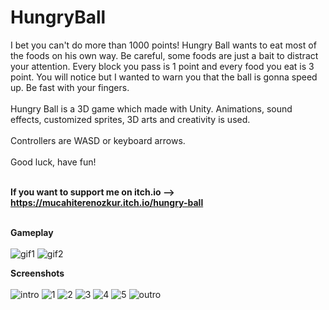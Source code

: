 # HungryBall
I bet you can't do more than 1000 points! Hungry Ball wants to eat most of the foods on his own way. Be careful, some foods are just a bait to distract your attention. Every block you pass is 1 point and every food you  eat is 3 point. You will notice but I wanted to warn you that the ball is gonna speed up. Be fast with your fingers.<br><br>
Hungry Ball is a 3D game which made with Unity. Animations, sound effects, customized sprites, 3D arts and creativity is used. <br><br>
Controllers are WASD or keyboard arrows.<br><br>
Good luck, have fun! <br><br>

<strong>If you want to support me on itch.io --> https://mucahiterenozkur.itch.io/hungry-ball  </strong><br><br>

<strong> Gameplay </strong> <br><br>
![gif1](https://user-images.githubusercontent.com/59232592/135514888-7c2def33-2532-49b4-a8cc-f7abbe0014bf.gif)
![gif2](https://user-images.githubusercontent.com/59232592/135514901-c5f9c9f7-4402-4672-9f92-b4d326876c48.gif)

<strong> Screenshots </strong> <br><br>
![intro](https://user-images.githubusercontent.com/59232592/135514910-7e292d58-5fb8-4f03-ad38-b059d910b8c4.png)
![1](https://user-images.githubusercontent.com/59232592/135514916-607eaaa4-829f-4a19-9e79-2bd6f3bbde90.png)
![2](https://user-images.githubusercontent.com/59232592/135514922-a693c596-d886-4b76-b403-7e73d5a74553.png)
![3](https://user-images.githubusercontent.com/59232592/135514929-2e1945f2-a600-4f10-ac3d-c1513f807482.png)
![4](https://user-images.githubusercontent.com/59232592/135514935-6c936fc4-c270-4fa1-a41b-93130c55a54a.png)
![5](https://user-images.githubusercontent.com/59232592/135514946-3a029ca7-6b71-41fa-8d58-286b9955989d.png)
![outro](https://user-images.githubusercontent.com/59232592/135514961-278beb00-0bf2-41b7-8d9d-5ee6136c1434.png)

